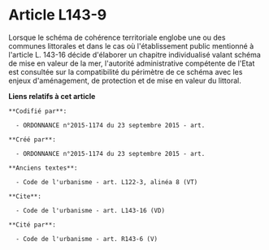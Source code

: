 # Article L143-9

Lorsque le schéma de cohérence territoriale englobe une ou des communes littorales et dans le cas où l'établissement public
mentionné à l'article L. 143-16 décide d'élaborer un chapitre individualisé valant schéma de mise en valeur de la mer,
l'autorité administrative compétente de l'Etat est consultée sur la compatibilité du périmètre de ce schéma avec les enjeux
d'aménagement, de protection et de mise en valeur du littoral.

**Liens relatifs à cet article**

	**Codifié par**:

	  - ORDONNANCE n°2015-1174 du 23 septembre 2015 - art.

	**Créé par**:

	  - ORDONNANCE n°2015-1174 du 23 septembre 2015 - art.

	**Anciens textes**:

	  - Code de l'urbanisme - art. L122-3, alinéa 8 (VT)

	**Cite**:

	  - Code de l'urbanisme - art. L143-16 (VD)

	**Cité par**:

	  - Code de l'urbanisme - art. R143-6 (V)
